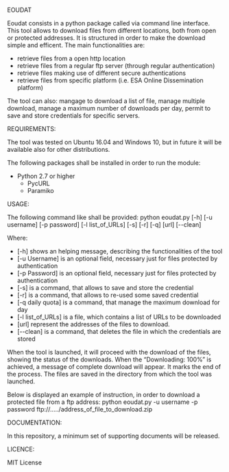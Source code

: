EOUDAT

Eoudat consists in a python package called via command line interface. 
This tool allows to download files from different locations, both from open or protected addresses. It is structured in order to make the download simple and efficent.
The main functionalities are:
- retrieve files from a open http location
- retrieve files from a regular ftp server (through regular authentication)
- retrieve files making use of different secure authentications
- retrieve files from specific platform (i.e. ESA Online Dissemination platform)

The tool can also: mangage to download a list of file, manage multiple download, manage a maximum number of downloads per day, permit to save and store credentials for specific servers.


REQUIREMENTS:

The tool was tested on Ubuntu 16.04 and Windows 10, but in future it will be available also for other distributions.   

The following packages shall be installed in order to run the module:
- Python 2.7 or higher
	- PycURL 
	- Paramiko


USAGE:

The following command like shall be provided:
python <installationPath/>eoudat.py [-h] [-u username] [-p password] [-l list_of_URLs] [-s] [-r] [-q] [url] [--clean]

Where:
- [-h] shows an helping message, describing the functionalities of the tool
- [-u Username] is an optional field, necessary just for files protected by authentication
- [-p Password] is an optional field, necessary just for files protected by authentication
- [-s] is a command, that allows to save and store the credential 
- [-r] is a command, that allows to re-used some saved credential 
- [-q daily quota] is a command, that manage the maximum download for day 
- [-l list_of_URLs] is a file, which contains a list of URLs to be downloaded
- [url] represent the addresses of the files to download. 
- [--clean] is a command, that deletes the file in which the credentials are stored

When the tool is launched, it will proceed with the download of the files, showing the status of the downloads. When the “Downloading: 100%” is achieved, a message of complete download will appear. It marks the end of the process.
The files are saved in the directory from which the tool was launched.

Below is displayed an example of instruction, in order to download a protected file from a ftp address:
python <installationPath/>eoudat.py -u username -p password ftp://...../address_of_file_to_download.zip

DOCUMENTATION:

In this repository, a minimum set of supporting documents will be released.


LICENCE:

MIT License
